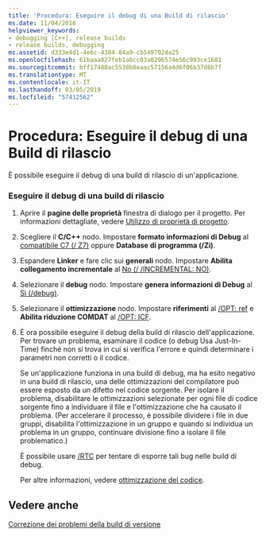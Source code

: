 ```yaml
---
title: 'Procedura: Eseguire il debug di una Build di rilascio'
ms.date: 11/04/2016
helpviewer_keywords:
- debugging [C++], release builds
- release builds, debugging
ms.assetid: d333e4d1-4e6c-4384-84a9-cb549702da25
ms.openlocfilehash: 61baaa827feb1abcc03a0296574e56c993ce1681
ms.sourcegitcommit: bff17488ac5538b8eaac57156a4d6f06b37d6b7f
ms.translationtype: MT
ms.contentlocale: it-IT
ms.lasthandoff: 03/05/2019
ms.locfileid: "57412562"
---
```

# <a name="how-to-debug-a-release-build"></a>Procedura: Eseguire il debug di una Build di rilascio

È possibile eseguire il debug di una build di rilascio di un'applicazione.

### <a name="to-debug-a-release-build"></a>Eseguire il debug di una build di rilascio

1. Aprire il **pagine delle proprietà** finestra di dialogo per il progetto. Per informazioni dettagliate, vedere [Utilizzo di proprietà di progetto](../../ide/working-with-project-properties.md).

1. Scegliere il **C/C++** nodo. Impostare **formato informazioni di Debug** al [compatibile C7 (/ Z7)](../../build/reference/z7-zi-zi-debug-information-format.md) oppure **Database di programma (/Zi)**.

1. Espandere **Linker** e fare clic sui **generali** nodo. Impostare **Abilita collegamento incrementale** al [No (/ /INCREMENTAL: NO)](../../build/reference/incremental-link-incrementally.md).

1. Selezionare il **debug** nodo. Impostare **genera informazioni di Debug** al [Sì (/debug)](../../build/reference/debug-generate-debug-info.md).

1. Selezionare il **ottimizzazione** nodo. Impostare **riferimenti** al [/OPT: ref](../../build/reference/opt-optimizations.md) e **Abilita riduzione COMDAT** al [/OPT: ICF](../../build/reference/opt-optimizations.md).

1. È ora possibile eseguire il debug della build di rilascio dell'applicazione. Per trovare un problema, esaminare il codice (o debug Usa Just-In-Time) finché non si trova in cui si verifica l'errore e quindi determinare i parametri non corretti o il codice.

   Se un'applicazione funziona in una build di debug, ma ha esito negativo in una build di rilascio, una delle ottimizzazioni del compilatore può essere esposto da un difetto nel codice sorgente. Per isolare il problema, disabilitare le ottimizzazioni selezionate per ogni file di codice sorgente fino a individuare il file e l'ottimizzazione che ha causato il problema. (Per accelerare il processo, è possibile dividere i file in due gruppi, disabilita l'ottimizzazione in un gruppo e quando si individua un problema in un gruppo, continuare divisione fino a isolare il file problematico.)

   È possibile usare [/RTC](../../build/reference/rtc-run-time-error-checks.md) per tentare di esporre tali bug nelle build di debug.

   Per altre informazioni, vedere [ottimizzazione del codice](../../build/reference/optimizing-your-code.md).

## <a name="see-also"></a>Vedere anche

[Correzione dei problemi della build di versione](../../build/reference/fixing-release-build-problems.md)
